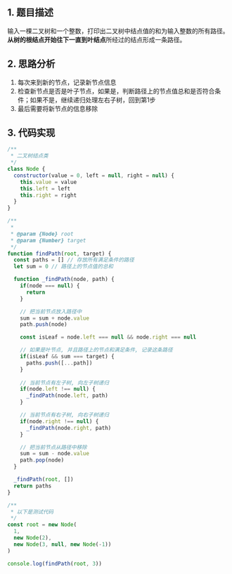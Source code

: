 ## 1. 题目描述

输入一棵二叉树和一个整数，打印出二叉树中结点值的和为输入整数的所有路径。**从树的根结点开始往下一直到叶结点**所经过的结点形成一条路径。

## 2. 思路分析

1. 每次来到新的节点，记录新节点信息
2. 检查新节点是否是叶子节点，如果是，判断路径上的节点值总和是否符合条件；如果不是，继续递归处理左右子树，回到第1步
3. 最后需要将新节点的信息移除

## 3. 代码实现

```javascript
/**
 * 二叉树结点类
 */
class Node {
  constructor(value = 0, left = null, right = null) {
    this.value = value
    this.left = left
    this.right = right
  }
}

/**
 * 
 * @param {Node} root 
 * @param {Number} target
 */
function findPath(root, target) {
  const paths = [] // 存放所有满足条件的路径
  let sum = 0 // 路径上的节点值的总和

  function _findPath(node, path) {
    if(node === null) {
      return
    }

    // 把当前节点放入路径中
    sum = sum + node.value
    path.push(node)

    const isLeaf = node.left === null && node.right === null

    // 如果是叶节点, 并且路径上的节点和满足条件, 记录这条路径
    if(isLeaf && sum === target) {
      paths.push([...path])
    }
    
    // 当前节点有左子树, 向左子树递归
    if(node.left !== null) {
      _findPath(node.left, path)
    }

    // 当前节点有右子树, 向右子树递归
    if(node.right !== null) {
      _findPath(node.right, path)
    }

    // 把当前节点从路径中移除
    sum = sum - node.value
    path.pop(node)
  }

  _findPath(root, [])
  return paths
}

/**
 * 以下是测试代码
 */
const root = new Node(
  1,
  new Node(2),
  new Node(3, null, new Node(-1))
)

console.log(findPath(root, 3))
```